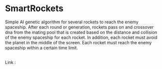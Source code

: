 # SmartRockets

Simple AI genetic algorithm for several rockets to reach the enemy spaceship.
After each round or generation, rockets pass on and crossover dna from the mating pool
that is created based on the distance and collision of the enemy spaceship for each rocket. 
In addition, each rocket must avoid the planet in the middle of the screen. Each rocket must
reach the enemy spaceship within a certain time limit.                                      

<br>
Link : 
<br>

